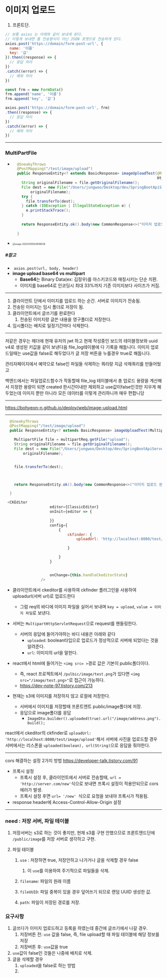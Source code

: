 # 이미지 업로드





1. 프론트단.

```js
// 보통 axios 는 아래와 같이 보내게 된다. 
// 이렇게 보내면 폼 전송형식이 아닌 JSON 포맷으로 전송하게 된다.
axios.post('https://domain/form-post-url', {
  name: '이름'
  key: '값'
}).then((response) => {
  // 응답 처리
})
.catch((error) => {
  // 예외 처리
})
```

```js
const frm = new FormData()
frm.append('name', '이름')
frm.append('key', '값')

axios.post('https://domain/form-post-url', frm)
.then((response) => {
  // 응답 처리
})
.catch((error) => {
  // 예외 처리
})
```





------------------

### MultiPartFile

- ```java
    @SneakyThrows
    @PostMapping("/test/image/upload")
    public ResponseEntity<? extends BasicResponse> imageUploadTest(@RequestParam(name = "file") MultipartFile file,
                                                                   HttpServletRequest httpServletRequest) throws IOException {
      String originalFilename = file.getOriginalFilename();
      File dest = new File("/Users/jungwoo/Desktop/dev/SpringBootApiServer/backend/src/main/resources/img/member/" +
          originalFilename);
      try {
        file.transferTo(dest);
      } catch (IOException | IllegalStateException e) {
        e.printStackTrace();
      }
    
      return ResponseEntity.ok().body(new CommonResponse<>("이미지 업로드 완료했습니다."));
    
    }
  ```

- <img src="img/image-20220305024936028.png" alt="image-20220305024936028" style="zoom:50%;" />

  





##### #참고

- ​	`axios.post(url, body, header)`
- **image upload base64 vs multipart**
  - **Base64**는 Binary Data(ex: 김정우)를 아스키코드와 매칭시키는 단순 치환.
  - 이미지를 base64로 인코딩시 최대 33%까지 기존 이미지보다 사이즈가 커짐.

















---------------------------------------------

1. 클라이언트 단에서 이미지를 업로드 하는 순간. 서버로 이미지가 전송됨.
2. 전송된 이미지는 임시 폴더로 저장이 됨.
3. 클라이언트에서 글쓰기를 완료한다
   1. 전송된 이미지랑 글쓴 내용을 영구폴더로 저장한다.
4. 임시폴더는 배치로 일정기간마다 삭제한다.





---------------

저같은 경우는 헤더에 현재 유저의 jwt 하고 현재 작성중인 보드의 테이블정보와 uuid v4로 생성된 키값을 같이 보낸다음 file_log테이블에 다 기록을 해둡니다. 이미지 업로드일때는 use값을 false로 해두었다가 글 저장 버튼을 누를경우 true로 해둡니다.

관리자페이지에서 예약으로 false인 파일들 삭제하는 쿼리랑 지금 삭제쿼리를 만들어뒀고

백앤드에서는 파일업로드함수가 작동할때 file_log 테이블에서 총 업로드 용량을 계산해서 지정한 용량이 되면 created 한시간이내만 제외하고 use값이false인것만 지우게 해두었는데 이미지 뿐만 아니라 모든 데이터를 이렇게 관리하니까 매우 편합니당



-----------------

https://bohyeon-n.github.io/deploy/web/image-upload.html









----------------------

```java
  @SneakyThrows
  @PostMapping("/test/image/upload")
  public ResponseEntity<? extends BasicResponse> imageUploadTest(MultipartHttpServletRequest multipartReq) throws IOException {

    MultipartFile file = multipartReq.getFile("upload");
    String originalFilename = file.getOriginalFilename();
    File dest = new File("/Users/jungwoo/Desktop/dev/SpringBootApiServer/backend/src/main/resources/img/" +
        originalFilename);


    file.transferTo(dest);



    return ResponseEntity.ok().body(new CommonResponse<>("이미지 업로드 완료했습니다."));

  }
```



```js
 <CKEditor
                    editor={ClassicEditor}
                    onInit={editor => {

                    }}
                    config={
                        {
                            ckfinder: {
                                uploadUrl: 'http://localhost:8080/test/image/upload'

                            }

                        }
                    }


                    onChange={this.handleCkeditorState}
                />
```

- 클라이언트에서 ckeditor를 사용하여 ckfinder 플러그인을 사용하여 uploadurl(서버 url)로 업로드한다
  - 그럼 req의 바디에 이미지 파일을 실어서 보내며 `key = upload`, `value = 이미지 파일`로 보낸다.
- 서버는 `MultipartHttpServletRequest`으로 request를 핸들링한다.
  - 서버의 응답에 들어가야하는 바디 내용은 아래와 같다
    - `uploaded`: boolean타입으로 업로드가 정상적으로 서버에 되었다는 것을 알려준다.
    - `url`: 이미지의 url을 말한다.
- react에서 html에 들어가는 `<img src= >`경로 값은 기본이 public폴더이다.
  - 즉, react 프로젝트에서 `/pulbic/image/test.png`가 있다면 `<img src="/image/test.png>"`로 접근이 가능하다.
  - https://dev-note-97.tistory.com/213

- 현재는 s3에 이미지를 저장하지 않고 로컬에 저장한다.
  - 서버에서 이미지를 저장할때 프론트엔트 public/image폴더에 저장.
  - 응답으로 image폴더를 응답
    - `ImageDto.builder().uploaded(true).url("/image/address.png").build();`







react에서 ckeditor의 ckfinder로 `uploadUrl: 'http://localhost:8080/test/image/upload'`해서 서버에 사진을 업로드할 경우 서버에서는 리스폰을 `uploaded(boolean), url(String)`으로 응답을 줘야한다.





---------------

cors 해결하는 설정 2가지 방법 https://developer-talk.tistory.com/91

- 프록시 설정
  - 프록시 설정 후, 클라이언트에서 서버로 전송할때, `url = 'http://server.com/new'`식으로 보내면 프록시 설정이 적용안되므로 cors에러가 발생.
  - 프록시 설정 후면 `url= '/new' `식으로 요청을 보내야 프록시가 적용됨.
- response header에 Access-Control-Allow-Origin 설정



-------------------------------------------------

### need : 저장 서버, 파일 테이블

1. 저장서버는 s3로 하는 것이 좋지만, 현재 s3를 구현 안했으므로 프론트엔드단에 `/public/image`를 저장 서버로 생각하고 구현.

2. 파일 테이블

   1. `use` : 저장하면 true, 저장안하고 나가거나 글을 삭제할 경우 false
      1. 이 `use`를 이용하여 주기적으로 파일들을 삭제.

   2. `filename`: 파일의 원래 이름
   3. `fileUUID`: 파일 중복이 있을 경우 덮어쓰기 되므로 랜덤 UUID 생성한 값.
   4. `path`: 파일이 저장된 경로를 저장.



### 요구사항

1. 글쓰다가 이미지 업로드하고 등록을 하였는데 중간에 글쓰기에서 나갈 경우.
   1. 저장버튼 전: `use` 값을 false, 즉, file upload할 때 파일 테이블에 해당 정보를 저장
   2. 저장버튼 후: `use`값을 true
2. `use`값이 false인 것들은 나중에 배치로 삭제.
3. 글을 삭제할 경우
   1. `uploaded`을 false로 하는 방법
   2. 

